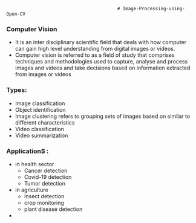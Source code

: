                                              # Image-Processing-using-Open-CV
                                             
### Computer Vision 
- It is an inter disciplinary scientific field that deals with how computer can gain high level understanding from digital images or videos.
- Computer vision is referred to as a field of study that comprises techniques and methodologies used to capture, analyse and process images and videos and take decisions based on information extracted from images or videos

### Types:
 - Image classification
 - Object identification
 - Image clustering refers to grouping sets of images based on similar to different characteristics
 - Video classification
 - Video summarization
 
### ApplicationS :
 - in health sector
   - Cancer detection
   - Covid-19 detection
   - Tumor detection
 - in agriculture
   - insect detection
   - crop monitoring
   - plant disease detection
 -  
